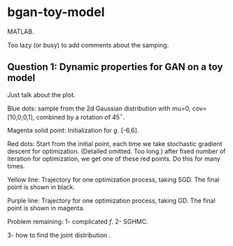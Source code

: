 # bgan-toy-model
MATLAB.

Too lazy (or busy) to add comments about the samping.
 
## Question 1: Dynamic properties for GAN on a toy model ##

Just talk about the plot.

Blue dots: sample from the 2d Gaussian distribution with mu=0, cov=[10,0;0,1], combined by a rotation of 45$^{\circ}$.

Magenta solid point: Initialization for $g$. [-6,6].

Red dots: Start from the initial point, each time we take stochastic gradient descent for optimization. (Detailed omitted. Too long.) after fixed number of iteration for optimization, we get one of these red points. Do this for many times.

Yellow line: Trajectory for one optimization process, taking SGD. The final point is shown in black.

Purple line: Trajectory for one optimization process, taking GD. The final point is shown in magenta.

Problem remaining: 1- complicated $f$. 2- SGHMC. 

3- how to find the joint distribution . 
